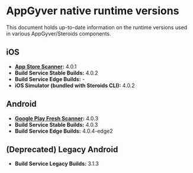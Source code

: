 # AppGyver native runtime versions

This document holds up-to-date information on the runtime versions used in various AppGyver/Steroids components.

## iOS
* **[App Store Scanner](https://itunes.apple.com/us/app/appgyver-scanner/id575076515?mt=8):** 4.0.1
* **Build Service Stable Builds:** 4.0.2
* **Build Service Edge Builds:** -
* **iOS Simulator (bundled with Steroids CLI):** 4.0.2

## Android
* **[Google Play Fresh Scanner](https://play.google.com/store/apps/details?id=com.appgyver.freshandroid&hl=en):** 4.0.3
* **Build Service Stable Builds:** 4.0.3
* **Build Service Edge Builds:** 4.0.4-edge2

## (Deprecated) Legacy Android
* **Build Service Legacy Builds:** 3.1.3
